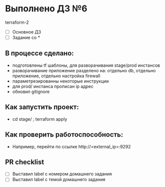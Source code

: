 # Выполнено ДЗ №6
terraform-2
 - [ ] Основное ДЗ
 - [ ] Задание со *

## В процессе сделано:
 - подготовлены tf шаблоны, для разворачивания stage/prod инстансов
 - разворачивание приложение разделено на: отдельно db, отдельно приложение, отдельно настройка firewall
 - параметрезированны некоторые инструкции
 - для prod/ инстанса прописан ip адрес
 - обновил gitignore

## Как запустить проект:
 - cd stage/ ; terraform apply

## Как проверить работоспособность:
 - Например, перейти по ссылке http://<external_ip>:9292

## PR checklist
 - [ ] Выставил label с номером домашнего задания
 - [ ] Выставил label с темой домашнего задания
